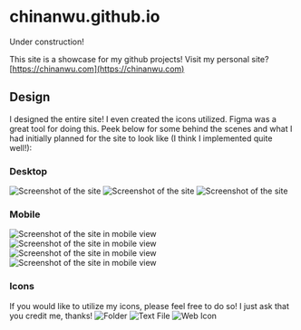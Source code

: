 # chinanwu.github.io

Under construction! 

This site is a showcase for my github projects! Visit my personal site? [https://chinanwu.com](https://chinanwu.com)

## Design
I designed the entire site! I even created the icons utilized. Figma was a great tool for doing this. Peek below for some behind the scenes and what I had initially planned for the site to look like (I think I implemented quite well!):

### Desktop
![Screenshot of the site](/screenshots/screenshot-one.png)
![Screenshot of the site](/screenshots/screenshot-two.png)
![Screenshot of the site](/screenshots/screenshot-three.png)

### Mobile
![Screenshot of the site in mobile view](/screenshots/mobile-screenshot-three.png)
![Screenshot of the site in mobile view](/screenshots/mobile-screenshot-three.png)
![Screenshot of the site in mobile view](/screenshots/mobile-screenshot-three.png)
![Screenshot of the site in mobile view](/screenshots/mobile-screenshot-four.png)

### Icons
If you would like to utilize my icons, please feel free to do so! I just ask that you credit me, thanks!
![Folder](/screenshots/folder.png)
![Text File](/screenshots/txtFile.png)
![Web Icon](/screenshots/webIcon.png)
